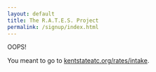 ```yaml
---
layout: default
title: The R.A.T.E.S. Project
permalink: /signup/index.html
---
```

OOPS!

You meant to go to [kentstateatc.org/rates/intake](/rates/intake/).